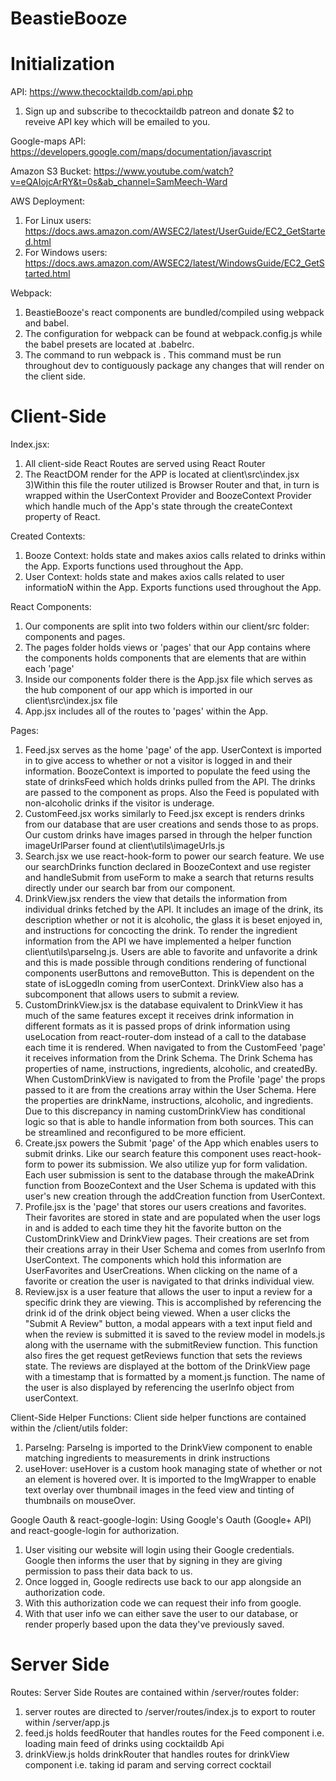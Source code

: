 # BeastieBooze

# Initialization

API: https://www.thecocktaildb.com/api.php

1. Sign up and subscribe to thecocktaildb patreon and donate $2 to reveive API key which will be emailed to you. 

Google-maps API: https://developers.google.com/maps/documentation/javascript

Amazon S3 Bucket: https://www.youtube.com/watch?v=eQAIojcArRY&t=0s&ab_channel=SamMeech-Ward

AWS Deployment: 
1. For Linux users: https://docs.aws.amazon.com/AWSEC2/latest/UserGuide/EC2_GetStarted.html
2. For Windows users: https://docs.aws.amazon.com/AWSEC2/latest/WindowsGuide/EC2_GetStarted.html

Webpack:

1.  BeastieBooze's react components are bundled/compiled using webpack and babel.
2.  The configuration for webpack can be found at webpack.config.js while the babel presets are located at .babelrc.
3.  The command to run webpack is <npm run build:dev>. This command must be run throughout dev to contiguously package
    any changes that will render on the client side.

# Client-Side

Index.jsx:

1.  All client-side React Routes are served using React Router
2.  The ReactDOM render for the APP is located at client\src\index.jsx
    3)Within this file the router utilized is Browser Router and that, in turn is
    wrapped within the UserContext Provider and BoozeContext Provider which
    handle much of the App's state through the createContext property of
    React.

Created Contexts:

1.  Booze Context: holds state and makes axios calls related to drinks within
    the App. Exports functions used throughout the App.
2.  User Context: holds state and makes axios calls related to user informatioN
    within the App. Exports functions used throughout the App.

React Components:

1.  Our components are split into two folders within our client/src folder:
    components and pages.
2.  The pages folder holds views or 'pages' that our App contains where the
    components holds components that are elements that are within each 'page'
3.  Inside our components folder there is the App.jsx file which serves as the
    hub component of our app which is imported in our client\src\index.jsx file
4.  App.jsx includes all of the routes to 'pages' within the App.

Pages:

1.  Feed.jsx serves as the home 'page' of the app. UserContext is imported
    in to give access to whether or not a visitor is logged in and their
    information. BoozeContext is imported to populate the feed using the
    state of drinksFeed which holds drinks pulled from the API. The drinks
    are passed to the component <DrinkTile> as props. Also the Feed is
    populated with non-alcoholic drinks if the visitor is underage.
2.  CustomFeed.jsx works similarly to Feed.jsx except is renders drinks from
    our database that are user creations and sends those to <CustomDrinkTile>
    as props. Our custom drinks have images parsed in through the helper
    function imageUrlParser found at client\utils\imageUrls.js
3.  Search.jsx we use react-hook-form to power our search feature. We use
    our searchDrinks function declared in BoozeContext and use register
    and handleSubmit from useForm to make a search that returns results
    directly under our search bar from our <SearchFeed> component.
4.  DrinkView.jsx renders the view that details the information from individual
    drinks fetched by the API. It includes an image of the drink, its description
    whether or not it is alcoholic, the glass it is beset enjoyed in, and
    instructions for concocting the drink. To render the ingredient information
    from the API we have implemented a helper function client\utils\parseIng.js.
    Users are able to favorite and unfavorite a drink and this is made possible
    through conditions rendering of functional components userButtons and
    removeButton. This is dependent on the state of isLoggedIn coming from
    userContext. DrinkView also has a subcomponent that allows users to submit
    a review.
5.  CustomDrinkView.jsx is the database equivalent to DrinkView it has much
    of the same features except it receives drink information in different
    formats as it is passed props of drink information using useLocation from
    react-router-dom instead of a call to the database each time it is rendered.
    When navigated to from the CustomFeed 'page' it receives information from the
    Drink Schema. The Drink Schema has properties of name, instructions, ingredients,
    alcoholic, and createdBy. When CustomDrinkView is navigated to from the Profile
    'page' the props passed to it are from the creations array within the User Schema.
    Here the properties are drinkName, instructions, alcoholic, and ingredients. Due
    to this discrepancy in naming customDrinkView has conditional logic so that is
    able to handle information from both sources. This can be streamlined and reconfigured
    to be more efficient.
6.  Create.jsx powers the Submit 'page' of the App which enables users to submit drinks.
    Like our search feature this component uses react-hook-form to power its submission.
    We also utilize yup for form validation. Each user submission is sent to the database
    through the makeADrink function from BoozeContext and the User Schema is updated with
    this user's new creation through the addCreation function from UserContext.
7.  Profile.jsx is the 'page' that stores our users creations and favorites. Their favorites
    are stored in state and are populated when the user logs in and is added to each time
    they hit the favorite button on the CustomDrinkView and DrinkView pages. Their creations
    are set from their creations array in their User Schema and comes from userInfo from
    UserContext. The components which hold this information are UserFavorites and UserCreations.
    When clicking on the name of a favorite or creation the user is navigated to that drinks
    individual view.
8.  Review.jsx is a user feature that allows the user to input a review for a specific drink they
    are viewing. This is accomplished by referencing the drink id of the drink object being viewed.
    When a user clicks the "Submit A Review" button, a modal appears with a text input field and
    when the review is submitted it is saved to the review model in models.js along with the username
    with the submitReview function. This function also fires the get request getReviews function that
    sets the reviews state. The reviews are displayed at the bottom of the DrinkView page with a
    timestamp that is formatted by a moment.js function. The name of the user is also displayed by
    referencing the userInfo object from userContext.

Client-Side Helper Functions:
Client side helper functions are contained within the /client/utils folder:

1.  ParseIng: ParseIng is imported to the DrinkView component to enable matching ingredients to measurements in drink instructions
2.  useHover: useHover is a custom hook managing state of whether or not an element is hovered over. It is imported to the ImgWrapper
    to enable text overlay over thumbnail images in the feed view and tinting of thumbnails on mouseOver.

Google Oauth & react-google-login:
Using Google's Oauth (Google+ API) and react-google-login for authorization.

1.  User visiting our website will login using their Google credentials. Google then informs the user that by signing in they are giving permission to pass their data back to us.
2.  Once logged in, Google redirects use back to our app alongside an authorization code.
3.  With this authorization code we can request their info from google.
4.  With that user info we can either save the user to our database, or render properly based upon the data they've previously saved.

# Server Side

Routes:
Server Side Routes are contained within /server/routes folder:

1.  server routes are directed to /server/routes/index.js to export to router within /server/app.js
2.  feed.js holds feedRouter that handles routes for the Feed component i.e. loading main feed of drinks using cocktaildb Api
3.  drinkView.js holds drinkRouter that handles routes for drinkView component i.e. taking id param and serving correct cocktail
